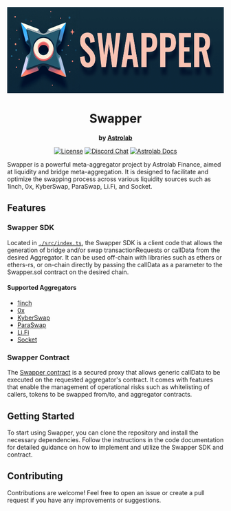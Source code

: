 <div align="center">
  <img height="200x" src="./swapper.png" />
  <h1>Swapper</h1>
  <p>
    <strong>by <a href="https://astrolab.fi">Astrolab<a></strong>
  </p>
  <p>
    <!-- <a href="https://github.com/AstrolabFinance/swapper/actions"><img alt="Build Status" src="https://github.com/AstrolabFinance/swapper/actions/workflows/tests.yaml/badge.svg" /></a> -->
    <a href="https://opensource.org/licenses/MIT"><img alt="License" src="https://img.shields.io/github/license/AstrolabFinance/swapper?color=3AB2FF" /></a>
    <a href="https://discord.gg/PtAkTCwueu"><img alt="Discord Chat" src="https://img.shields.io/discord/984518964371673140"/></a>
    <a href="https://docs.astrolab.fi"><img alt="Astrolab Docs" src="https://img.shields.io/badge/astrolab_docs-F9C3B3" /></a>
  </p>
</div>

Swapper is a powerful meta-aggregator project by Astrolab Finance, aimed at liquidity and bridge meta-aggregation. It is designed to facilitate and optimize the swapping process across various liquidity sources such as 1inch, 0x, KyberSwap, ParaSwap, Li.Fi, and Socket.

## Features

### Swapper SDK

Located in [`./src/index.ts`](https://github.com/AstrolabFinance/swapper/blob/main/src/index.ts), the Swapper SDK is a client code that allows the generation of bridge and/or swap transactionRequests or callData from the desired Aggregator. It can be used off-chain with libraries such as ethers or ethers-rs, or on-chain directly by passing the callData as a parameter to the Swapper.sol contract on the desired chain.

#### Supported Aggregators

- [1inch](https://github.com/AstrolabFinance/swapper/blob/main/src/OneInch/index.ts)
- [0x](https://github.com/AstrolabFinance/swapper/blob/main/src/ZeroX/index.ts)
- [KyberSwap](https://github.com/AstrolabFinance/swapper/blob/main/src/KyberSwap/index.ts)
- [ParaSwap](https://github.com/AstrolabFinance/swapper/blob/main/src/ParaSwap/index.ts)
- [Li.Fi](https://github.com/AstrolabFinance/swapper/blob/main/src/LiFi/index.ts)
- [Socket](https://github.com/AstrolabFinance/swapper/blob/main/src/Socket/index.ts)

### Swapper Contract

The [Swapper contract](https://github.com/AstrolabFinance/swapper/blob/main/contracts/Swapper.sol) is a secured proxy that allows generic callData to be executed on the requested aggregator's contract. It comes with features that enable the management of operational risks such as whitelisting of callers, tokens to be swapped from/to, and aggregator contracts.

## Getting Started

To start using Swapper, you can clone the repository and install the necessary dependencies. Follow the instructions in the code documentation for detailed guidance on how to implement and utilize the Swapper SDK and contract.

## Contributing

Contributions are welcome! Feel free to open an issue or create a pull request if you have any improvements or suggestions.
